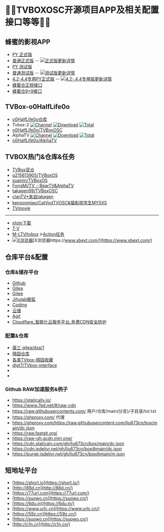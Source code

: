 # 🎊🎊TVBOXOSC开源项目APP及相关配置接口等等🎊🎊
## 蜂蜜的影视APP
- [PY 正式版](https://ghproxy.com/https://raw.githubusercontent.com/FongMi/TV/release/release/leanback-python.apk)
- [普通正式版](https://ghproxy.com/https://raw.githubusercontent.com/FongMi/TV/release/release/leanback-java.apk)
--  [![正式版更新详情](https://ghproxy.com/https://github.com/FongMi/TV/raw/release/app/src/leanback/res/drawable/banner.png)](https://ghproxy.com/https://raw.githubusercontent.com/FongMi/TV/dev/release/leanback-release.json)
- [PY 测试版](https://ghproxy.com/https://raw.githubusercontent.com/FongMi/TV/dev/release/leanback-python.apk)
- [普通测试版](https://ghproxy.com/https://raw.githubusercontent.com/FongMi/TV/dev/release/leanback-java.apk)
--  [![测试版更新详情](https://ghproxy.com/https://github.com/FongMi/TV/raw/release/app/src/leanback/res/drawable/banner.png)](https://ghproxy.com/https://raw.githubusercontent.com/FongMi/TV/dev/release/leanback-dev.json)
- [4.2-4.4专用PY正式版](https://ghproxy.com/https://raw.githubusercontent.com/FongMi/TV/kitkat/release/leanback.apk)
--  [![4.2-.4.4专用版更新详情](https://ghproxy.com/https://github.com/FongMi/TV/raw/release/app/src/leanback/res/drawable/banner.png)](https://ghproxy.com/https://raw.githubusercontent.com/FongMi/TV/kitkat/release/leanback.json)
- [蜂蜜仓正规接口](https://raw.iqiq.io/FongMi/CatVodSpider/main/json/config.json)
- [蜂蜜仓9+9接口](https://ghproxy.com/https://raw.githubusercontent.com/FongMi/CatVodSpider/main/json/adult.json)
## TVBox-o0HalfLife0o
- [o0HalfLife0o仓库](https://github.com/o0HalfLife0o?tab=repositories)
- Tvbox-2
[![Channel](https://img.shields.io/badge/Follow-Telegram-blue.svg?logo=telegram)](https://t.me/TVBoxOSC)
[![Download](https://img.shields.io/github/v/release/o0HalfLife0o/TVBoxOSC?color=orange&logoColor=orange&label=Download&logo=DocuSign)](https://github.com/o0HalfLife0o/TVBoxOSC/releases/latest) 
[![Total](https://shields.io/github/downloads/o0HalfLife0o/TVBoxOSC/total?logo=Bookmeter&label=Counts&logoColor=yellow&color=yellow)](https://github.com/o0HalfLife0o/TVBoxOSC/releases)
- [o0HalfLife0o/TVBoxOSC](https://github.com/o0HalfLife0o/TVBoxOSC)
- AlphaTV
[![Channel](https://img.shields.io/badge/Follow-Telegram-blue.svg?logo=telegram)](https://t.me/FongMi_TV)
[![Download](https://img.shields.io/github/v/release/o0HalfLife0o/AlphaTV?color=orange&logoColor=orange&label=Download&logo=DocuSign)](https://github.com/o0HalfLife0o/AlphaTV/releases/latest) 
[![Total](https://shields.io/github/downloads/o0HalfLife0o/AlphaTV/total?logo=Bookmeter&label=Counts&logoColor=yellow&color=yellow)](https://github.com/o0HalfLife0o/AlphaTV/releases)
- [o0HalfLife0o/AlphaTV](https://github.com/o0HalfLife0o/AlphaTV)

## TVBOX热门&仓库&任务
- [TVBox官仓](https://github.com/CatVodTVOfficial/)
- [q215613905/TVBoxOS](https://github.com/q215613905/TVBoxOS)
- [suanjin/TVBoxOS](https://github.com/suanjin/TVBoxOS)
- [FongMi/TV ☞BearTV&AlphaTV](https://github.com/FongMi/TV)
- [takagen99/TVBoxOSC](https://github.com/takagen99/TVBoxOSC)
- [clanTV*来自takagen](https://github.com/clanTV/clanTV)
- [kensonmiao/CatVodTVOSC&猫影视学生MYSXS](https://github.com/kensonmiao/CatVodTVOSC)
- [TVmovie](https://github.com/usa20210329/Tvmovie)
______
- [pluto下载](https://github.com/pluto-player/updates)
- [T-V](https://github.com/M-LTV/T-V)
- [M-LTV/tvbox](https://github.com/M-LTV/tvbox)
  ᐶ[Action任务](https://github.com/M-LTV/tvbox/actions)
- [![X浏览器](https://www.xbext.com/icons/apple-touch-icon-57x57.png "X浏览器")](https://www.xbext.com/)[X浏览器https://www.xbext.com/](https://www.xbext.com/)  


## 仓库平台&配置
### 仓库&储存平台
- [Github](https://github.com/)
- [Gitea](https://gitea.com/)
- [Gitee](https://gitee.com/)
- [Jihulab极狐](https://jihulab.com/)
- [Coding](https://coding.net/)
- [云储](https://yunchu.cxoip.com/)
- [Agit](https://agit.ai)
- [Cloudflare_智能化云服务平台_免费CDN安全防护](https://www.cloudflare.com/zh-cn/)

### 配置&仓库
- [唐三 gitea/dxa/1](https://gitea.com/dxa/1)
- [晴园仓库](https://github.com/ygyzy?tab=repositories)
- [各类TVbox-晴园收藏](https://ygyzy.github.io/tvbox/)
- [dlgt7/TVbox-interface](https://github.com/dlgt7/TVbox-interface)
- []()
- []()

### Github RAW加速服务&例子
- https://statically.io/
- https://www.7ed.net/#/raw-cdn  
- https://raw.githubusercontents.com/   用户/仓库/main(分支)/子目录/txt.txt
- https://ghproxy.com/  代理  
- https://ghproxy.com/https://raw.githubusercontent.com/liu673cn/box/main/dc.json
- https://raw.fastgit.org/
- https://raw-gh.gcdn.mirr.one/
- https://cdn.staticaly.com/gh/liu673cn/box/main/dc.json  
- https://cdn.jsdelivr.net/gh/liu673cn/box@main/dc.json
- https://purge.jsdelivr.net/gh/liu673cn/box@main/m.json

## 短地址平台
- [https://short.io](https://short.io/)
- [http://88d.cn](http://88d.cn/)
- [https://77url.com](https://77url.com/)
- [https://suowo.cn](https://suowo.cn/)
- [https://6du.in](https://6du.in/)
- [https://www.urlc.cn](https://www.urlc.cn/)
- [https://59z.cn](https://59z.cn/)
- [https://suowo.cn](https://suowo.cn/)
- [http://c1n.cn](http://c1n.cn/)

